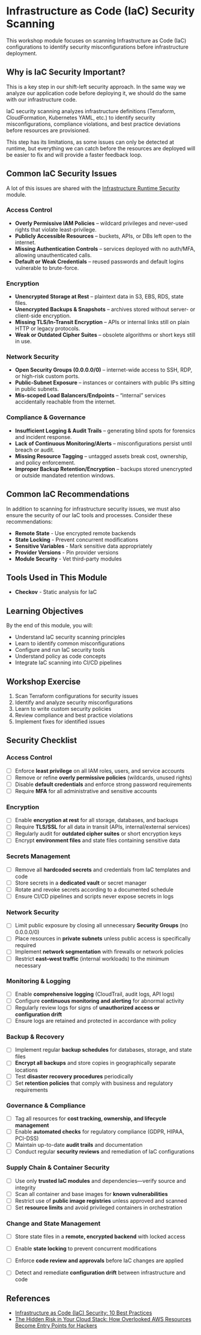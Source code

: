 # Infrastructure as Code (IaC) Security Scanning

This workshop module focuses on scanning Infrastructure as Code (IaC) configurations to identify security misconfigurations before infrastructure deployment.

## Why is IaC Security Important?
This is a key step in our shift-left security approach. In the same way we analyze our application code before deploying it, we should do the same with our infrastructure code.

IaC security scanning analyzes infrastructure definitions (Terraform, CloudFormation, Kubernetes YAML, etc.) to identify security misconfigurations, compliance violations, and best practice deviations before resources are provisioned.

This step has its limitations, as some issues can only be detected at runtime, but everything we can catch before the resources are deployed will be easier to fix and will provide a faster feedback loop.

## Common IaC Security Issues

A lot of this issues are shared with the [Infrastructure Runtime Security](../runtime_infra_scan/) module.

### Access Control
- **Overly Permissive IAM Policies** – wildcard privileges and never-used rights that violate least-privilege.
- **Publicly Accessible Resources** – buckets, APIs, or DBs left open to the internet.
- **Missing Authentication Controls** – services deployed with no auth/MFA, allowing unauthenticated calls.
- **Default or Weak Credentials** – reused passwords and default logins vulnerable to brute-force.

### Encryption
- **Unencrypted Storage at Rest** – plaintext data in S3, EBS, RDS, state files.
- **Unencrypted Backups & Snapshots** – archives stored without server- or client-side encryption.
- **Missing TLS/In-Transit Encryption** – APIs or internal links still on plain HTTP or legacy protocols.
- **Weak or Outdated Cipher Suites** – obsolete algorithms or short keys still in use.

### Network Security
- **Open Security Groups (0.0.0.0/0)** – internet-wide access to SSH, RDP, or high-risk custom ports.
- **Public-Subnet Exposure** – instances or containers with public IPs sitting in public subnets.
- **Mis-scoped Load Balancers/Endpoints** – “internal” services accidentally reachable from the internet.

### Compliance & Governance
- **Insufficient Logging & Audit Trails** – generating blind spots for forensics and incident response.
- **Lack of Continuous Monitoring/Alerts** – misconfigurations persist until breach or audit.
- **Missing Resource Tagging** – untagged assets break cost, ownership, and policy enforcement.
- **Improper Backup Retention/Encryption** – backups stored unencrypted or outside mandated retention windows.

## Common IaC Recommendations

In addition to scanning for infrastructure security issues, we must also ensure the security of our IaC tools and processes. Consider these recommendations:

- **Remote State** - Use encrypted remote backends
- **State Locking** - Prevent concurrent modifications
- **Sensitive Variables** - Mark sensitive data appropriately
- **Provider Versions** - Pin provider versions
- **Module Security** - Vet third-party modules

## Tools Used in This Module

- **Checkov** - Static analysis for IaC

## Learning Objectives

By the end of this module, you will:
- Understand IaC security scanning principles
- Learn to identify common misconfigurations
- Configure and run IaC security tools
- Understand policy as code concepts
- Integrate IaC scanning into CI/CD pipelines

## Workshop Exercise

1. Scan Terraform configurations for security issues
2. Identify and analyze security misconfigurations
3. Learn to write custom security policies
4. Review compliance and best practice violations
5. Implement fixes for identified issues

## Security Checklist

### Access Control

- [ ] Enforce **least privilege** on all IAM roles, users, and service accounts
- [ ] Remove or refine **overly permissive policies** (wildcards, unused rights)
- [ ] Disable **default credentials** and enforce strong password requirements
- [ ] Require **MFA** for all administrative and sensitive accounts

### Encryption

- [ ] Enable **encryption at rest** for all storage, databases, and backups
- [ ] Require **TLS/SSL** for all data in transit (APIs, internal/external services)
- [ ] Regularly audit for **outdated cipher suites** or short encryption keys
- [ ] Encrypt **environment files** and state files containing sensitive data

### Secrets Management

- [ ] Remove all **hardcoded secrets** and credentials from IaC templates and code
- [ ] Store secrets in a **dedicated vault** or secret manager
- [ ] Rotate and revoke secrets according to a documented schedule
- [ ] Ensure CI/CD pipelines and scripts never expose secrets in logs

### Network Security

- [ ] Limit public exposure by closing all unnecessary **Security Groups** (no 0.0.0.0/0)
- [ ] Place resources in **private subnets** unless public access is specifically required
- [ ] Implement **network segmentation** with firewalls or network policies
- [ ] Restrict **east–west traffic** (internal workloads) to the minimum necessary

### Monitoring & Logging

- [ ] Enable **comprehensive logging** (CloudTrail, audit logs, API logs)
- [ ] Configure **continuous monitoring and alerting** for abnormal activity
- [ ] Regularly review logs for signs of **unauthorized access or configuration drift**
- [ ] Ensure logs are retained and protected in accordance with policy

### Backup & Recovery

- [ ] Implement regular **backup schedules** for databases, storage, and state files
- [ ] **Encrypt all backups** and store copies in geographically separate locations
- [ ] Test **disaster recovery procedures** periodically
- [ ] Set **retention policies** that comply with business and regulatory requirements

### Governance & Compliance

- [ ] Tag all resources for **cost tracking, ownership, and lifecycle management**
- [ ] Enable **automated checks** for regulatory compliance (GDPR, HIPAA, PCI-DSS)
- [ ] Maintain up-to-date **audit trails** and documentation
- [ ] Conduct regular **security reviews** and remediation of IaC configurations

### Supply Chain & Container Security

- [ ] Use only **trusted IaC modules** and dependencies—verify source and integrity
- [ ] Scan all container and base images for **known vulnerabilities**
- [ ] Restrict use of **public image registries** unless approved and scanned
- [ ] Set **resource limits** and avoid privileged containers in orchestration

### Change and State Management

- [ ] Store state files in a **remote, encrypted backend** with locked access
- [ ] Enable **state locking** to prevent concurrent modifications
- [ ] Enforce **code review and approvals** before IaC changes are applied
- [ ] Detect and remediate **configuration drift** between infrastructure and code


## References
- [Infrastructure as Code (IaC) Security: 10 Best Practices](https://spacelift.io/blog/infrastructure-as-code-iac-security)
- [The Hidden Risk in Your Cloud Stack: How Overlooked AWS Resources Become Entry Points for Hackers](https://cloudsecurityalliance.org/blog/2025/05/22/the-hidden-risk-in-your-cloud-stack-how-overlooked-aws-resources-become-entry-points-for-hackers)